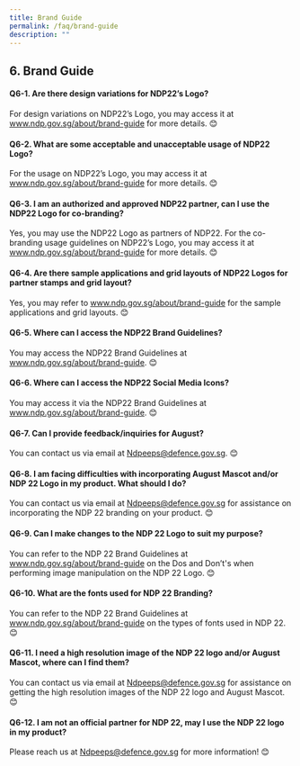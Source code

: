 ```yaml
---
title: Brand Guide
permalink: /faq/brand-guide
description: ""
---
```

## 6. Brand Guide

#### Q6-1.  Are there design variations for NDP22’s Logo?
For design variations on NDP22’s Logo, you may access it at www.ndp.gov.sg/about/brand-guide for more details. 😊

#### Q6-2.  What are some acceptable and unacceptable usage of NDP22 Logo?
For the usage on NDP22’s Logo, you may access it at www.ndp.gov.sg/about/brand-guide for more details. 😊

#### Q6-3.  I am an authorized and approved NDP22 partner, can I use the NDP22 Logo for co-branding?
Yes, you may use the NDP22 Logo as partners of NDP22. For the co-branding usage guidelines on NDP22’s Logo, you may access it at www.ndp.gov.sg/about/brand-guide for more details. 😊

#### Q6-4.  Are there sample applications and grid layouts of NDP22 Logos for partner stamps and grid layout?
Yes, you may refer to www.ndp.gov.sg/about/brand-guide for the sample applications and grid layouts. 😊

#### Q6-5.  Where can I access the NDP22 Brand Guidelines?
You may access the NDP22 Brand Guidelines at www.ndp.gov.sg/about/brand-guide. 😊

#### Q6-6. Where can I access the NDP22 Social Media Icons?
You may access it via the NDP22 Brand Guidelines at www.ndp.gov.sg/about/brand-guide. 😊


#### Q6-7. Can I provide feedback/inquiries for August?
You can contact us via email at Ndpeeps@defence.gov.sg. 😊


#### Q6-8. I am facing difficulties with incorporating August Mascot and/or NDP 22 Logo in my product. What should I do?
You can contact us via email at Ndpeeps@defence.gov.sg for assistance on incorporating the NDP 22 branding on your product. 😊


#### Q6-9. Can I make changes to the NDP 22 Logo to suit my purpose?
 You can refer to the NDP 22 Brand Guidelines at www.ndp.gov.sg/about/brand-guide on the Dos and Don’t's when performing image manipulation on the NDP 22 Logo. 😊
 
 
 #### Q6-10. What are the fonts used for NDP 22 Branding?
 You can refer to the NDP 22 Brand Guidelines at www.ndp.gov.sg/about/brand-guide on the types of fonts used in NDP 22. 😊
 
 
 #### Q6-11. I need a high resolution image of the NDP 22 logo and/or August Mascot, where can I find them?
 You can contact us via email at Ndpeeps@defence.gov.sg for assistance on getting the high resolution images of the NDP 22 logo and August Mascot. 😊
 
 
 #### Q6-12. I am not an official partner for NDP 22, may I use the NDP 22 logo in my product?
 Please reach us at Ndpeeps@defence.gov.sg for more information! 😊
